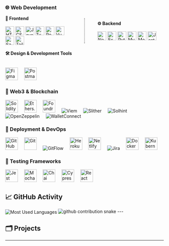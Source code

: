 ### 🌐 Web Development

<div style="display: flex; align-items: center; max-width: 600px;">

  <div style="flex: 1; padding-right: 20px;">
    <strong>🎨 Frontend</strong><br><br>
    <img src="https://cdn.jsdelivr.net/gh/devicons/devicon/icons/html5/html5-original.svg" width="28" alt="HTML5" title="HTML5" />
    <img src="https://cdn.jsdelivr.net/gh/devicons/devicon/icons/css3/css3-original.svg" width="28" alt="CSS3" title="CSS3" />
    <img src="https://cdn.jsdelivr.net/gh/devicons/devicon/icons/javascript/javascript-original.svg" width="28" alt="JavaScript" title="JavaScript" />
    <img src="https://cdn.jsdelivr.net/gh/devicons/devicon/icons/typescript/typescript-original.svg" width="28" alt="TypeScript" title="TypeScript" />
    <img src="https://cdn.jsdelivr.net/gh/devicons/devicon/icons/react/react-original.svg" width="28" alt="React" title="React" />
    <img src="https://cdn.jsdelivr.net/gh/devicons/devicon/icons/vuejs/vuejs-original.svg" width="28" alt="Vue.js" title="Vue.js" />
    <img src="https://cdn.jsdelivr.net/gh/devicons/devicon/icons/sass/sass-original.svg" width="28" alt="Sass" title="Sass" />
    <img src="https://www.vectorlogo.zone/logos/tailwindcss/tailwindcss-icon.svg" width="28" alt="Tailwind CSS" title="Tailwind CSS" />
  </div>

  <div style="border-left: 2px dotted #888; height: 80px; margin: 0 20px;"></div>

  <div style="flex: 1; padding-left: 20px;">
    <strong>⚙️ Backend</strong><br><br>
    <img src="https://cdn.jsdelivr.net/gh/devicons/devicon/icons/nodejs/nodejs-original.svg" width="28" alt="Node.js" title="Node.js" />
    <img src="https://cdn.jsdelivr.net/gh/devicons/devicon/icons/express/express-original.svg" width="28" alt="Express.js" title="Express.js" />
    <img src="https://cdn.jsdelivr.net/gh/devicons/devicon/icons/python/python-original.svg" width="28" alt="Python" title="Python" />
    <img src="https://cdn.jsdelivr.net/gh/devicons/devicon/icons/mysql/mysql-original.svg" width="28" alt="MySQL" title="MySQL" />
    <img src="https://cdn.jsdelivr.net/gh/devicons/devicon/icons/mocha/mocha-plain.svg" width="28" alt="Mocha/Chai" title="Mocha/Chai" />
    <img src="https://cdn.jsdelivr.net/gh/devicons/devicon/icons/jest/jest-plain.svg" width="28" alt="Jest" title="Jest" />
  </div>

</div>





<strong>🛠️ Design & Development Tools</strong><br><br>
<p align="left">
  <img src="https://cdn.jsdelivr.net/gh/devicons/devicon/icons/figma/figma-original.svg" width="40" alt="Figma" title="Figma" />&nbsp;&nbsp;&nbsp;&nbsp;
  <img src="https://cdn.jsdelivr.net/gh/devicons/devicon/icons/postman/postman-original.svg" width="40" alt="Postman" title="Postman" />
</p>

### 🔗 Web3 & Blockchain

<p align="left">
  <img src="https://cdn.jsdelivr.net/gh/devicons/devicon/icons/solidity/solidity-original.svg" width="40" alt="Solidity" title="Solidity" />&nbsp;&nbsp;&nbsp;&nbsp;
  <img src="https://raw.githubusercontent.com/ethers-io/ethers.js/master/docs/ethers-logo.png" width="40" alt="Ethers.js" title="Ethers.js" />&nbsp;&nbsp;&nbsp;&nbsp;
  <img src="https://raw.githubusercontent.com/foundry-rs/foundry/main/book/static/img/logo.svg" width="40" alt="Foundry" title="Foundry" />&nbsp;&nbsp;&nbsp;&nbsp;
  <img src="https://img.shields.io/badge/Viem-3C3C3C?style=for-the-badge&logoColor=white" alt="Viem" title="Viem" />&nbsp;&nbsp;&nbsp;&nbsp;
  <img src="https://img.shields.io/badge/Slither-3C3C3C?style=for-the-badge" alt="Slither" title="Slither" />&nbsp;&nbsp;&nbsp;&nbsp;
  <img src="https://img.shields.io/badge/Solhint-3C3C3C?style=for-the-badge" alt="Solhint" title="Solhint" />&nbsp;&nbsp;&nbsp;&nbsp;
  <img src="https://img.shields.io/badge/OpenZeppelin-3C3C3C?style=for-the-badge&logo=OpenZeppelin" alt="OpenZeppelin" title="OpenZeppelin" />&nbsp;&nbsp;&nbsp;&nbsp;
  <img src="https://img.shields.io/badge/WalletConnect-3C3C3C?style=for-the-badge" alt="WalletConnect" title="WalletConnect" />
</p>

### 🚀 Deployment & DevOps

<p align="left">
  <img src="https://cdn.jsdelivr.net/gh/devicons/devicon/icons/github/github-original.svg" width="40" alt="GitHub" title="GitHub" />&nbsp;&nbsp;&nbsp;&nbsp;
  <img src="https://cdn.jsdelivr.net/gh/devicons/devicon/icons/git/git-original.svg" width="40" alt="Git" title="Git" />&nbsp;&nbsp;&nbsp;&nbsp;
  <img src="https://img.shields.io/badge/GitFlow-3C3C3C?style=for-the-badge" alt="GitFlow" title="GitFlow" />&nbsp;&nbsp;&nbsp;&nbsp;
  <img src="https://cdn.jsdelivr.net/gh/devicons/devicon/icons/heroku/heroku-original.svg" width="40" alt="Heroku" title="Heroku" />&nbsp;&nbsp;&nbsp;&nbsp;
  <img src="https://cdn.jsdelivr.net/gh/devicons/devicon/icons/netlify/netlify-original.svg" width="40" alt="Netlify" title="Netlify" />&nbsp;&nbsp;&nbsp;&nbsp;
  <img src="https://img.shields.io/badge/Jira-0052CC?style=for-the-badge&logo=jira&logoColor=white" alt="Jira" title="Jira" />&nbsp;&nbsp;&nbsp;&nbsp;
  <img src="https://cdn.jsdelivr.net/gh/devicons/devicon/icons/docker/docker-original.svg" width="40" alt="Docker" title="Docker" />&nbsp;&nbsp;&nbsp;&nbsp;
  <img src="https://cdn.jsdelivr.net/gh/devicons/devicon/icons/kubernetes/kubernetes-plain.svg" width="40" alt="Kubernetes" title="Kubernetes" />
</p>

### 🧪 Testing Frameworks

<p align="left">
  <img src="https://cdn.jsdelivr.net/gh/devicons/devicon/icons/jest/jest-plain.svg" width="40" alt="Jest" title="Jest" />&nbsp;&nbsp;&nbsp;&nbsp;
  <img src="https://cdn.jsdelivr.net/gh/devicons/devicon/icons/mocha/mocha-plain.svg" width="40" alt="Mocha" title="Mocha" />&nbsp;&nbsp;&nbsp;&nbsp;
  <img src="https://cdn.jsdelivr.net/gh/devicons/devicon/icons/chai/chai-plain.svg" width="40" alt="Chai" title="Chai" />&nbsp;&nbsp;&nbsp;&nbsp;
  <img src="https://cdn.jsdelivr.net/gh/devicons/devicon/icons/cypress/cypress-original.svg" width="40" alt="Cypress" title="Cypress" />&nbsp;&nbsp;&nbsp;&nbsp;
  <img src="https://cdn.jsdelivr.net/gh/devicons/devicon/icons/testinglibrary/testinglibrary-icon.svg" width="40" alt="React Testing Library" title="React Testing Library" />
</p>

## 📈 GitHub Activity
<img align="center" src="https://github-readme-stats.vercel.app/api/top-langs?username=edwardvey&show_icons=true&locale=en&layout=compact&langs_count=10&card_width=445&hide_progress=false&hide_title=false&count_private=false&exclude_repo=&custom_title=Most%20Used%20Languages&hide=html&disable_animations=false&theme=default&hide_border=false&border_radius=6&precision=0" alt="Most Used Languages" style="max-width: 100%;">

<picture>
  <source media="(prefers-color-scheme: dark)" srcset="https://raw.githubusercontent.com/edwardvey/edwardvey/output/github-contribution-grid-snake-dark.svg" />
  <source media="(prefers-color-scheme: light)" srcset="https://raw.githubusercontent.com/edwardvey/edwardvey/output/github-contribution-grid-snake.svg" />
  <img alt="github contribution snake" src="https://raw.githubusercontent.com/edwardvey/edwardvey/output/github-contribution-grid-snake.svg" />
</picture>
---

## 🗂️ Projects


---
